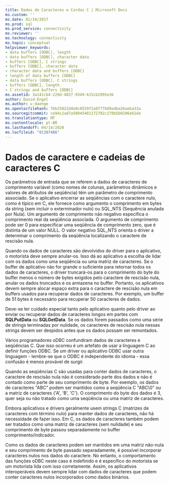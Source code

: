 ```yaml
---
title: Dados de Caracteres e Cordas C | Microsoft Docs
ms.custom: ''
ms.date: 01/19/2017
ms.prod: sql
ms.prod_service: connectivity
ms.reviewer: ''
ms.technology: connectivity
ms.topic: conceptual
helpviewer_keywords:
- data buffers [ODBC], length
- data buffers [ODBC], character data
- buffers [ODBC], C strings
- buffers [ODBC], character data
- character data and buffers [ODBC]
- length of data buffers [ODBC]
- data buffers [ODBC], C strings
- buffers [ODBC], length
- C strings and buffers [ODBC]
ms.assetid: 3a141cb4-229d-4027-9349-615cb2995e36
author: David-Engel
ms.author: v-daenge
ms.openlocfilehash: 7bb25022d4e0c0559f2a8f77b89a4ba26aeba33a
ms.sourcegitcommit: ce94c2ad7a50945481172782c270b5b0206e61de
ms.translationtype: MT
ms.contentlocale: pt-BR
ms.lasthandoff: 04/14/2020
ms.locfileid: "81307486"
---
```

# <a name="character-data-and-c-strings"></a>Dados de caractere e cadeias de caracteres C
Os parâmetros de entrada que se referem a dados de caracteres de comprimento variável (como nomes de colunas, parâmetros dinâmicos e valores de atributos de seqüência) têm um parâmetro de comprimento associado. Se o aplicativo encerrar as seqüências com o caractere nulo, como é típico em C, ele fornece como argumento o comprimento em bytes da string (sem incluir o exterminador nulo) ou SQL_NTS (Sequência anulada por Nula). Um argumento de comprimento não negativo especifica o comprimento real da seqüência associada. O argumento de comprimento pode ser 0 para especificar uma seqüência de comprimento zero, que é distinta de um valor NULL. O valor negativo SQL_NTS orienta o driver a determinar o comprimento da seqüência localizando o caractere de rescisão nula.  
  
 Quando os dados de caracteres são devolvidos do driver para o aplicativo, o motorista deve sempre anular-os. Isso dá ao aplicativo a escolha de lidar com os dados como uma seqüência ou uma matriz de caracteres. Se o buffer de aplicativo não for grande o suficiente para retornar todos os dados de caracteres, o driver truncará-os para o comprimento do byte do buffer menos o número de bytes exigidos pelo caractere de rescisão nula, anular os dados truncados e os armazena no buffer. Portanto, os aplicativos devem sempre alocar espaço extra para o caractere de rescisão nula em buffers usados para recuperar dados de caracteres. Por exemplo, um buffer de 51 bytes é necessário para recuperar 50 caracteres de dados.  
  
 Deve-se ter cuidado especial tanto pelo aplicativo quanto pelo driver ao enviar ou recuperar dados de caracteres longos em partes com **SQLPutData** ou **SQLGetData**. Se os dados forem passados como uma série de strings terminadas por nulidade, os caracteres de rescisão nula nessas strings devem ser despidos antes que os dados possam ser remontados.  
  
 Vários programadores oDBC confundiram dados de caracteres e seqüências C. Que isso ocorreu é um artefato de usar a linguagem C ao definir funções ODBC. Se um driver ou aplicativo ODBC usar outra linguagem - lembre-se que o ODBC é independente do idioma - essa confusão é menos provável de surgir.  
  
 Quando as seqüências C são usadas para conter dados de caracteres, o caractere de rescisão nula não é considerado parte dos dados e não é contado como parte de seu comprimento de byte. Por exemplo, os dados de caracteres "ABC" podem ser mantidos como a seqüência C "ABC\0" ou a matriz de caracteres {'A', 'B', 'C'}. O comprimento do byte dos dados é 3, quer seja ou não tratado como uma seqüência ou uma matriz de caracteres.  
  
 Embora aplicativos e drivers geralmente usem strings C (matrizes de caracteres com término nulo) para manter dados de caracteres, não há necessidade de fazer isso. Em C, os dados de caracteres também podem ser tratados como uma matriz de caracteres (sem nulidade) e seu comprimento de byte passou separadamente no buffer comprimento/indicador.  
  
 Como os dados de caracteres podem ser mantidos em uma matriz não-nula e seu comprimento de byte passado separadamente, é possível incorporar caracteres nulos nos dados do caractere. No entanto, o comportamento das funções oDBC neste caso é indefinido e é específico do motorista se um motorista lida com isso corretamente. Assim, os aplicativos interoperáveis devem sempre lidar com dados de caracteres que podem conter caracteres nulos incorporados como dados binários.
